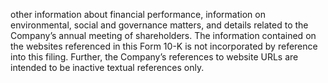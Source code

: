 other information about financial performance, information on environmental, social and governance matters, and details related
to the Company’s annual meeting of shareholders. The information contained on the websites referenced in this Form 10-K is not
incorporated by reference into this filing. Further, the Company’s references to website URLs are intended to be inactive textual
references only.